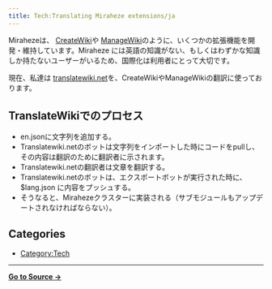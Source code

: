 ```yaml
---
title: Tech:Translating Miraheze extensions/ja
---
```



Mirahezeは、 [CreateWiki](https://meta.miraheze.org/wiki/github:miraheze/CreateWiki)や [ManageWiki](https://meta.miraheze.org/wiki/github:miraheze/ManageWiki)のように、いくつかの拡張機能を開発・維持しています。Miraheze には英語の知識がない、もしくはわずかな知識しか持たないユーザーがいるため、国際化は利用者にとって大切です。

現在、私達は [translatewiki.net](https://meta.miraheze.org/wiki/translatewiki:)を、CreateWikiやManageWikiの翻訳に使っております。

## TranslateWikiでのプロセス 

* en.jsonに文字列を追加する。
* Translatewiki.netのボットは文字列をインポートした時にコードをpullし、その内容は翻訳のために翻訳者に示されます。
* Translatewiki.netの翻訳者は文章を翻訳する。
* Translatewiki.netのボットは、エクスポートボットが実行された時に、 $lang.json に内容をプッシュする。
* そうなると、Mirahezeクラスターに実装される（サブモジュールもアップデートされなければならない）。

## Categories

* [Category:Tech](https://meta.miraheze.org/wiki/Category:Tech)



----
**[Go to Source &rarr;](https://meta.miraheze.org/wiki/Tech:Translating_Miraheze_extensions/ja)**